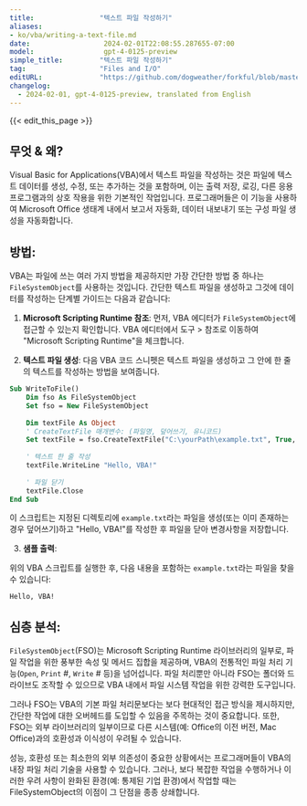 ```yaml
---
title:                "텍스트 파일 작성하기"
aliases:
- ko/vba/writing-a-text-file.md
date:                  2024-02-01T22:08:55.287655-07:00
model:                 gpt-4-0125-preview
simple_title:         "텍스트 파일 작성하기"
tag:                  "Files and I/O"
editURL:              "https://github.com/dogweather/forkful/blob/master/content/ko/vba/writing-a-text-file.md"
changelog:
  - 2024-02-01, gpt-4-0125-preview, translated from English
---
```


{{< edit_this_page >}}

## 무엇 & 왜?

Visual Basic for Applications(VBA)에서 텍스트 파일을 작성하는 것은 파일에 텍스트 데이터를 생성, 수정, 또는 추가하는 것을 포함하며, 이는 출력 저장, 로깅, 다른 응용 프로그램과의 상호 작용을 위한 기본적인 작업입니다. 프로그래머들은 이 기능을 사용하여 Microsoft Office 생태계 내에서 보고서 자동화, 데이터 내보내기 또는 구성 파일 생성을 자동화합니다.

## 방법:

VBA는 파일에 쓰는 여러 가지 방법을 제공하지만 가장 간단한 방법 중 하나는 `FileSystemObject`를 사용하는 것입니다. 간단한 텍스트 파일을 생성하고 그것에 데이터를 작성하는 단계별 가이드는 다음과 같습니다:

1. **Microsoft Scripting Runtime 참조**: 먼저, VBA 에디터가 `FileSystemObject`에 접근할 수 있는지 확인합니다. VBA 에디터에서 도구 > 참조로 이동하여 "Microsoft Scripting Runtime"을 체크합니다.

2. **텍스트 파일 생성**: 다음 VBA 코드 스니펫은 텍스트 파일을 생성하고 그 안에 한 줄의 텍스트를 작성하는 방법을 보여줍니다.

```vb
Sub WriteToFile()
    Dim fso As FileSystemObject
    Set fso = New FileSystemObject
    
    Dim textFile As Object
    ' CreateTextFile 매개변수: (파일명, 덮어쓰기, 유니코드)
    Set textFile = fso.CreateTextFile("C:\yourPath\example.txt", True, False)
    
    ' 텍스트 한 줄 작성
    textFile.WriteLine "Hello, VBA!"
    
    ' 파일 닫기
    textFile.Close
End Sub
```

이 스크립트는 지정된 디렉토리에 `example.txt`라는 파일을 생성(또는 이미 존재하는 경우 덮어쓰기)하고 "Hello, VBA!"를 작성한 후 파일을 닫아 변경사항을 저장합니다.

3. **샘플 출력**:

위의 VBA 스크립트를 실행한 후, 다음 내용을 포함하는 `example.txt`라는 파일을 찾을 수 있습니다:

```
Hello, VBA!
```

## 심층 분석:

`FileSystemObject`(FSO)는 Microsoft Scripting Runtime 라이브러리의 일부로, 파일 작업을 위한 풍부한 속성 및 메서드 집합을 제공하며, VBA의 전통적인 파일 처리 기능(`Open`, `Print` #, `Write` # 등)을 넘어섭니다. 파일 처리뿐만 아니라 FSO는 폴더와 드라이브도 조작할 수 있으므로 VBA 내에서 파일 시스템 작업을 위한 강력한 도구입니다.

그러나 FSO는 VBA의 기본 파일 처리문보다는 보다 현대적인 접근 방식을 제시하지만, 간단한 작업에 대한 오버헤드를 도입할 수 있음을 주목하는 것이 중요합니다. 또한, FSO는 외부 라이브러리의 일부이므로 다른 시스템(예: Office의 이전 버전, Mac Office)과의 호환성과 이식성이 우려될 수 있습니다.

성능, 호환성 또는 최소한의 외부 의존성이 중요한 상황에서는 프로그래머들이 VBA의 내장 파일 처리 기술을 사용할 수 있습니다. 그러나, 보다 복잡한 작업을 수행하거나 이러한 우려 사항이 완화된 환경(예: 통제된 기업 환경)에서 작업할 때는 FileSystemObject의 이점이 그 단점을 종종 상쇄합니다.
